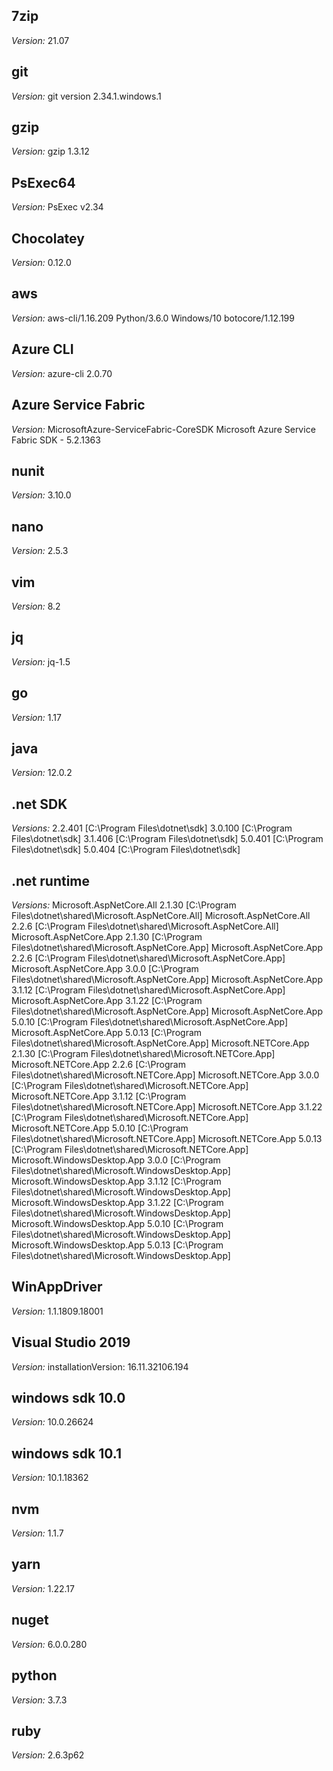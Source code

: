 
## 7zip

_Version:_ 21.07<br/>

## git

_Version:_ git version 2.34.1.windows.1<br/>

## gzip

_Version:_ gzip 1.3.12<br/>

## PsExec64

_Version:_ PsExec v2.34 <br/>

## Chocolatey

_Version:_ 0.12.0<br/>

## aws

_Version:_ aws-cli/1.16.209 Python/3.6.0 Windows/10 botocore/1.12.199 <br/>

## Azure CLI

_Version:_ azure-cli                         2.0.70 <br/>

## Azure Service Fabric

_Version:_ MicrosoftAzure-ServiceFabric-CoreSDK Microsoft Azure Service Fabric SDK - 5.2.1363 <br/>

## nunit

_Version:_ 3.10.0<br/>

## nano

_Version:_ 2.5.3<br/>

## vim

_Version:_ 8.2<br/>

## jq

_Version:_ jq-1.5<br/>

## go

_Version:_ 1.17<br/>

## java

_Version:_ 12.0.2<br/>

## .net SDK

_Versions:_ 2.2.401 [C:\Program Files\dotnet\sdk] 3.0.100 [C:\Program Files\dotnet\sdk] 3.1.406 [C:\Program Files\dotnet\sdk] 5.0.401 [C:\Program Files\dotnet\sdk] 5.0.404 [C:\Program Files\dotnet\sdk] <br/>

## .net runtime

_Versions:_ Microsoft.AspNetCore.All 2.1.30 [C:\Program Files\dotnet\shared\Microsoft.AspNetCore.All] Microsoft.AspNetCore.All 2.2.6 [C:\Program Files\dotnet\shared\Microsoft.AspNetCore.All] Microsoft.AspNetCore.App 2.1.30 [C:\Program Files\dotnet\shared\Microsoft.AspNetCore.App] Microsoft.AspNetCore.App 2.2.6 [C:\Program Files\dotnet\shared\Microsoft.AspNetCore.App] Microsoft.AspNetCore.App 3.0.0 [C:\Program Files\dotnet\shared\Microsoft.AspNetCore.App] Microsoft.AspNetCore.App 3.1.12 [C:\Program Files\dotnet\shared\Microsoft.AspNetCore.App] Microsoft.AspNetCore.App 3.1.22 [C:\Program Files\dotnet\shared\Microsoft.AspNetCore.App] Microsoft.AspNetCore.App 5.0.10 [C:\Program Files\dotnet\shared\Microsoft.AspNetCore.App] Microsoft.AspNetCore.App 5.0.13 [C:\Program Files\dotnet\shared\Microsoft.AspNetCore.App] Microsoft.NETCore.App 2.1.30 [C:\Program Files\dotnet\shared\Microsoft.NETCore.App] Microsoft.NETCore.App 2.2.6 [C:\Program Files\dotnet\shared\Microsoft.NETCore.App] Microsoft.NETCore.App 3.0.0 [C:\Program Files\dotnet\shared\Microsoft.NETCore.App] Microsoft.NETCore.App 3.1.12 [C:\Program Files\dotnet\shared\Microsoft.NETCore.App] Microsoft.NETCore.App 3.1.22 [C:\Program Files\dotnet\shared\Microsoft.NETCore.App] Microsoft.NETCore.App 5.0.10 [C:\Program Files\dotnet\shared\Microsoft.NETCore.App] Microsoft.NETCore.App 5.0.13 [C:\Program Files\dotnet\shared\Microsoft.NETCore.App] Microsoft.WindowsDesktop.App 3.0.0 [C:\Program Files\dotnet\shared\Microsoft.WindowsDesktop.App] Microsoft.WindowsDesktop.App 3.1.12 [C:\Program Files\dotnet\shared\Microsoft.WindowsDesktop.App] Microsoft.WindowsDesktop.App 3.1.22 [C:\Program Files\dotnet\shared\Microsoft.WindowsDesktop.App] Microsoft.WindowsDesktop.App 5.0.10 [C:\Program Files\dotnet\shared\Microsoft.WindowsDesktop.App] Microsoft.WindowsDesktop.App 5.0.13 [C:\Program Files\dotnet\shared\Microsoft.WindowsDesktop.App] <br/>

## WinAppDriver

_Version:_ 1.1.1809.18001<br/>

## Visual Studio 2019

_Version:_ installationVersion: 16.11.32106.194<br/>

## windows sdk 10.0

_Version:_ 10.0.26624<br/>

## windows sdk 10.1

_Version:_ 10.1.18362<br/>

## nvm

_Version:_ 1.1.7<br/>

## yarn

_Version:_ 1.22.17<br/>

## nuget

_Version:_ 6.0.0.280<br/>

## python

_Version:_ 3.7.3<br/>

## ruby

_Version:_ 2.6.3p62<br/>

